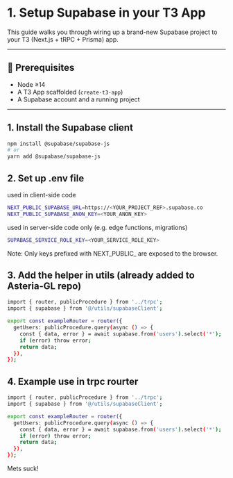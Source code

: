 <!-- File: setup-supabase-t3.md -->

# 1. Setup Supabase in your T3 App

This guide walks you through wiring up a brand-new Supabase project to your T3 (Next.js + tRPC + Prisma) app.

---

## 🔧 Prerequisites

- Node ≥14  
- A T3 App scaffolded (`create-t3-app`)  
- A Supabase account and a running project

---

## 1. Install the Supabase client

```bash
npm install @supabase/supabase-js
# or
yarn add @supabase/supabase-js
```

## 2. Set up .env file

used in client-side code
``` bash
NEXT_PUBLIC_SUPABASE_URL=https://<YOUR_PROJECT_REF>.supabase.co
NEXT_PUBLIC_SUPABASE_ANON_KEY=<YOUR_ANON_KEY>
```

used in server-side code only (e.g. edge functions, migrations)
``` bash
SUPABASE_SERVICE_ROLE_KEY=<YOUR_SERVICE_ROLE_KEY>
```

Note: Only keys prefixed with NEXT_PUBLIC_ are exposed to the browser.

## 3. Add the helper in utils (already added to Asteria-GL repo)

``` bash
import { router, publicProcedure } from '../trpc';
import { supabase } from '@/utils/supabaseClient';

export const exampleRouter = router({
  getUsers: publicProcedure.query(async () => {
    const { data, error } = await supabase.from('users').select('*');
    if (error) throw error;
    return data;
  }),
});
```

## 4. Example use in trpc rourter

``` bash
import { router, publicProcedure } from '../trpc';
import { supabase } from '@/utils/supabaseClient';

export const exampleRouter = router({
  getUsers: publicProcedure.query(async () => {
    const { data, error } = await supabase.from('users').select('*');
    if (error) throw error;
    return data;
  }),
});
```

Mets suck!
